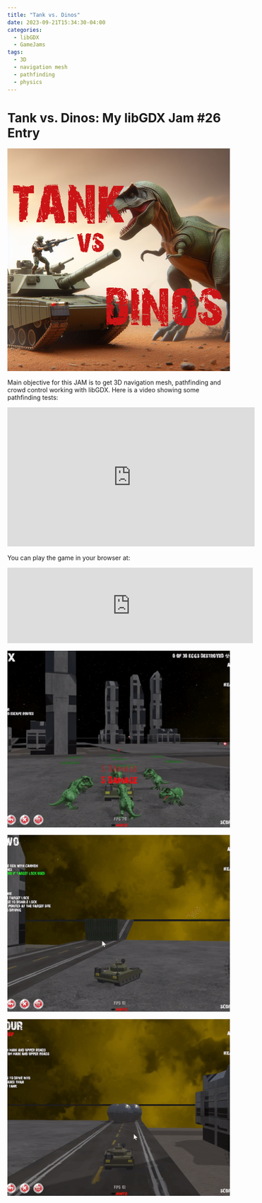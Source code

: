 ```yaml
---
title: "Tank vs. Dinos"
date: 2023-09-21T15:34:30-04:00
categories:
  - libGDX
  - GameJams
tags:
  - 3D
  - navigation mesh
  - pathfinding
  - physics
---
```

# Tank vs. Dinos: My libGDX Jam #26 Entry

![image](/assets/images/dino.png)

Main objective for this JAM is to get 3D navigation mesh, pathfinding and crowd control working with libGDX.   Here is a video showing some pathfinding tests:

<iframe width="560" height="315" src="https://www.youtube.com/embed/D_SVBllx53M?si=muQ6JFX_7l-BiQ4j" title="YouTube video player" frameborder="0" allow="accelerometer; autoplay; clipboard-write; encrypted-media; gyroscope; picture-in-picture; web-share" allowfullscreen></iframe>

You can play the game in your browser at:

<iframe frameborder="0" src="https://itch.io/embed/2275149?border_width=3" width="556" height="171"><a href="https://antzgames.itch.io/tank-vs-dinos">Tank vs. Dinos by Antz</a></iframe>

![xkcBvl](/assets/images/dino1.gif)

![NsGBWt](/assets/images/dino2.gif)

![rSRqTH](/assets/images/dino3.gif)
